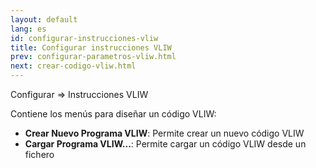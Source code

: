 ```yaml
---
layout: default
lang: es
id: configurar-instrucciones-vliw
title: Configurar instrucciones VLIW
prev: configurar-parametros-vliw.html
next: crear-codigo-vliw.html
---
```


Configurar => Instrucciones VLIW

Contiene los menús para diseñar un código VLIW:

* **Crear Nuevo Programa VLIW**: Permite crear un nuevo código VLIW
* **Cargar Programa VLIW...**: Permite cargar un código VLIW desde un fichero
